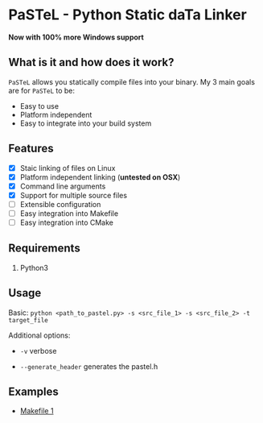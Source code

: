 # PaSTeL - Python Static daTa Linker

**Now with 100% more Windows support**

## What is it and how does it work?
`PaSTeL` allows you statically compile files into your binary.
My 3 main goals are for `PaSTeL` to be:
* Easy to use
* Platform independent
* Easy to integrate into your build system

## Features
- [x] Staic linking of files on Linux
- [x] Platform independent linking (**untested on OSX**)
- [x] Command line arguments
- [x] Support for multiple source files
- [ ] Extensible configuration
- [ ] Easy integration into Makefile
- [ ] Easy integration into CMake

## Requirements
1. Python3

## Usage
Basic:
`python <path_to_pastel.py> -s <src_file_1> -s <src_file_2> -t target_file`

Additional options:

* `-v` verbose

* `--generate_header` generates the pastel.h

## Examples
* [Makefile 1](/example)
